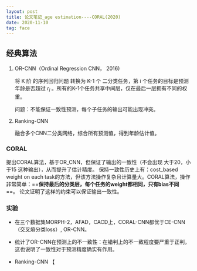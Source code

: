 ```yaml
---
layout: post
title: 论文笔记_age estimation----CORAL(2020)
date: 2020-11-10
tag: face
---
```



## 经典算法

1. OR-CNN（Ordinal Regression CNN， 2016)

   将 K 阶 的序列回归问题 转换为 K-1 个 二分类任务，第 i 个任务的目标是预测年龄是否超过 $r_i$ 。所有的K-1个任务共享中间层，仅在最后一层拥有不同的权重。

   问题：不能保证一致性预测，每个子任务的输出可能出现冲突。

2. Ranking-CNN

   融合多个CNN二分类网络，综合所有预测值，得到年龄估计值。

### CORAL

提出CORAL算法，基于OR_CNN，但保证了输出的一致性（不会出现 大于20，小于15 这种输出），从而提升了估计精度。
保持一致性历史上有：cost_based weight on each task的方法，但该方法操作复杂且计算量大。CORAL算法，操作非常简单：==**保持最后的分类层，每个任务的weight都相同，只有bias不同**==。
论文证明了这样的约束可以保证输出一致性。

### 实验

- 在三个数据集MORPH-2，AFAD，CACD上，CORAL-CNN都优于CE-CNN（交叉熵分类loss）, OR-CNN。

- 统计了OR-CNN在预测上的不一致性：在错判上的不一致程度要严重于正判，这也说明了一致性对于预测精度确实有作用。

- Ranking-CNN 【